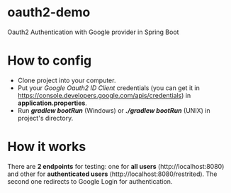 
# oauth2-demo
Oauth2 Authentication with Google provider in Spring Boot

# How to config
- Clone project into your computer.
- Put your *Google Oauth2 ID Client* credentials (you can get it in https://console.developers.google.com/apis/credentials) in **application.properties**.
- Run ***gradlew bootRun*** (Windows) or ***./gradlew bootRun*** (UNIX) in project's directory.

# How it works
There are **2 endpoints** for testing: one for **all users** (http://localhost:8080) and other for **authenticated users** (http://localhost:8080/restrited). The second one redirects to Google Login for authentication.
